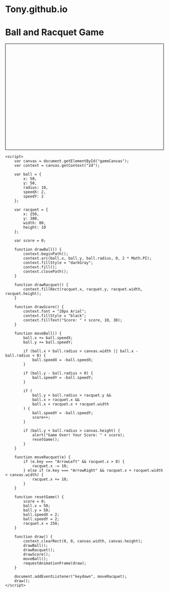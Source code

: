 # Tony.github.io
<!DOCTYPE html>
<html lang="en">
<head>
    <meta charset="UTF-8">
    <meta name="viewport" content="width=device-width, initial-scale=1.0">
    <title>Ball and Racquet Game</title>
    <style>
        canvas {
            border: 1px solid #000;
            display: block;
            margin: auto;
        }
    </style>
</head>
<body>
    <h1>Ball and Racquet Game</h1>
    <canvas id="gameCanvas" width="600" height="400"></canvas>

    <script>
        var canvas = document.getElementById("gameCanvas");
        var context = canvas.getContext("2d");

        var ball = {
            x: 50,
            y: 50,
            radius: 10,
            speedX: 2,
            speedY: 2
        };

        var racquet = {
            x: 250,
            y: 380,
            width: 80,
            height: 10
        };

        var score = 0;

        function drawBall() {
            context.beginPath();
            context.arc(ball.x, ball.y, ball.radius, 0, 2 * Math.PI);
            context.fillStyle = "darkGray";
            context.fill();
            context.closePath();
        }

        function drawRacquet() {
            context.fillRect(racquet.x, racquet.y, racquet.width, racquet.height);
        }

        function drawScore() {
            context.font = "20px Arial";
            context.fillStyle = "black";
            context.fillText("Score: " + score, 10, 30);
        }

        function moveBall() {
            ball.x += ball.speedX;
            ball.y += ball.speedY;

            if (ball.x + ball.radius > canvas.width || ball.x - ball.radius < 0) {
                ball.speedX = -ball.speedX;
            }

            if (ball.y - ball.radius < 0) {
                ball.speedY = -ball.speedY;
            }

            if (
                ball.y + ball.radius > racquet.y &&
                ball.x > racquet.x &&
                ball.x < racquet.x + racquet.width
            ) {
                ball.speedY = -ball.speedY;
                score++;
            }

            if (ball.y + ball.radius > canvas.height) {
                alert("Game Over! Your Score: " + score);
                resetGame();
            }
        }

        function moveRacquet(e) {
            if (e.key === "ArrowLeft" && racquet.x > 0) {
                racquet.x -= 10;
            } else if (e.key === "ArrowRight" && racquet.x + racquet.width < canvas.width) {
                racquet.x += 10;
            }
        }

        function resetGame() {
            score = 0;
            ball.x = 50;
            ball.y = 50;
            ball.speedX = 2;
            ball.speedY = 2;
            racquet.x = 250;
        }

        function draw() {
            context.clearRect(0, 0, canvas.width, canvas.height);
            drawBall();
            drawRacquet();
            drawScore();
            moveBall();
            requestAnimationFrame(draw);
        }

        document.addEventListener("keydown", moveRacquet);
        draw();
    </script>
</body>
</html>

